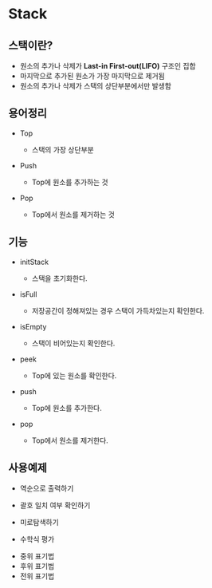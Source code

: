 # Stack

## 스택이란?
 - 원소의 추가나 삭제가 **Last-in First-out(LIFO)** 구조인 집합
 - 마지막으로 추가된 원소가 가장 마지막으로 제거됨
 - 원소의 추가나 삭제가 스택의 상단부분에서만 발생함
 
## 용어정리
 * Top
    - 스택의 가장 상단부분

 * Push
    - Top에 원소를 추가하는 것

 * Pop
    - Top에서 원소를 제거하는 것

## 기능
 * initStack
    - 스택을 초기화한다.

 * isFull
    - 저장공간이 정해져있는 경우 스택이 가득차있는지 확인한다.

 * isEmpty
    - 스택이 비어있는지 확인한다.

 * peek
    - Top에 있는 원소를 확인한다.

 * push
    - Top에 원소를 추가한다.
 * pop
    - Top에서 원소를 제거한다.

## 사용예제
 * 역순으로 출력하기

 * 괄호 일치 여부 확인하기

 * 미로탐색하기

 * 수학식 평가
  - 중위 표기법
  - 후위 표기법
  - 전위 표기법